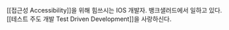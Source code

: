 [[접근성 Accessibility]]을 위해 힘쓰시는 IOS 개발자. 뱅크샐러드에서 일하고 있다. [[테스트 주도 개발 Test Driven Development]]을 사랑하신다.